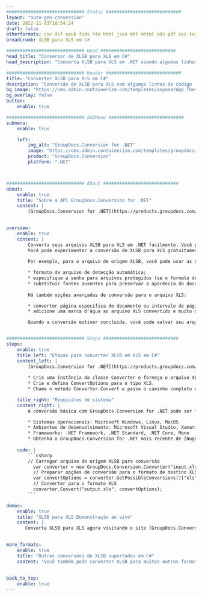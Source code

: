 ```yaml
---
############################# Static ############################
layout: "auto-gen-conversion"
date: 2022-11-03T18:54:24
draft: false
otherformats: csv dif epub fods htm html json mht mhtml ods pdf sxc tex tsv xlam xls xlsb xlsm xlsx xlt xltm xltx xml xps
breadcrumb: XLSB para XLS em C#

############################# Head ############################
head_title: "Conversor de XLSB para XLS em C#"
head_description: "Converta XLSB para XLS em .NET usando algumas linhas de código. Use a API de conversão de documentos do GroupDocs para converter mais de 160 formatos de arquivo."

############################# Header ############################
title: "Converter XLSB para XLS em C#"
description: "Conversão de XLSB para XLS com algumas linhas de código .NET"
bg_image: "https://cms.admin.containerize.com/templates/aspose/App_Themes/V3/images/bg/header1.png"
bg_overlay: false
button:
    enable: true

############################# SubMenu ############################
submenu:
    enable: true

    left:
        img_alt: "GroupDocs.Conversion for .NET"
        image: "https://cms.admin.containerize.com/templates/groupdocs/images/product-logos/90x90-noborder/groupdocs-conversion-net.png"
        product: "GroupDocs.Conversion"
        platform: ".NET"



############################# About ############################
about:
    enable: true
    title: "Sobre a API GroupDocs.Conversion for .NET"
    content: |
        [GroupDocs.Conversion for .NET](https://products.groupdocs.com/conversion/net/) pode ser usado para converter Microsoft Word, Excel, PowerPoint, PDF, Visio e outros formatos. GroupDocs.Conversion é uma API independente que é adequada para sistemas internos e de back-end onde é necessário alto desempenho. Não depende de nenhum software como Microsoft ou Open Office.
    

overview:
    enable: true
    content: |
        Converta seus arquivos XLSB para XLS em .NET facilmente. Você pode usar apenas algumas linhas de código C# em qualquer plataforma de sua escolha, como - Windows, Linux, macOS.
        Você pode experimentar a conversão de XLSB para XLS gratuitamente e avaliar a qualidade dos resultados da conversão. Juntamente com cenários de conversão de arquivo simples, você pode tentar opções mais avançadas para carregar o arquivo de origem XLSB e para salvar o resultado de saída XLS. 
        
        Por exemplo, para o arquivo de origem XLSB, você pode usar as seguintes opções de carregamento:

        * formato de arquivo de detecção automática;
        * especifique a senha para arquivos protegidos (se o formato de arquivo suportar);
        * substituir fontes ausentes para preservar a aparência do documento.
        
        Há também opções avançadas de conversão para o arquivo XLS:

        * converter página específica do documento ou intervalo de páginas;
        * adicione uma marca d'água ao arquivo XLS convertido e muito mais.

        Quando a conversão estiver concluída, você pode salvar seu arquivo XLS no caminho do arquivo local ou em qualquer armazenamento de terceiros, como FTP, Amazon S3, Google Drive, Dropbox etc. Observe - para converter XLSB para {{ TO}} não há necessidade de nenhum software adicional instalado - como MS Office, Open Office, Adobe Acrobat Reader etc.


############################# Steps ############################
steps:
    enable: true
    title_left: "Etapas para converter XLSB em XLS em C#"
    content_left: |
        [GroupDocs.Conversion for .NET](https://products.groupdocs.com/conversion/net/) torna mais fácil para os desenvolvedores converter um arquivo XLSB para XLS com algumas linhas de código.
        
        * Crie uma instância da classe Converter e forneça o arquivo XLSB com o caminho completo
        * Crie e defina ConvertOptions para o tipo XLS.
        * Chame o método Converter.Convert e passe o caminho completo e o formato (XLS) como parâmetro

    title_right: "Requisitos de sistema"
    content_right: |
        A conversão básica com GroupDocs.Conversion for .NET pode ser feita em apenas algumas etapas simples. Nossas APIs são suportadas em todas as principais plataformas e sistemas operacionais. Antes de executar o código abaixo, certifique-se de ter os seguintes pré-requisitos instalados em seu sistema.

        * Sistemas operacionais: Microsoft Windows, Linux, MacOS
        * Ambientes de desenvolvimento: Microsoft Visual Studio, Xamarin, MonoDevelop
        * Frameworks: .NET Framework, .NET Standard, .NET Core, Mono
        * Obtenha o GroupDocs.Conversion for .NET mais recente de [Nuget](https://www.nuget.org/packages/groupdocs.conversion)
         
    code: |
        ```csharp    
        // Carregar arquivo de origem XLSB para conversão
          var converter = new GroupDocs.Conversion.Converter("input.xlsb");
          // Preparar opções de conversão para o formato de destino XLS
          var convertOptions = converter.GetPossibleConversions()["xls"].ConvertOptions;
          // Converter para o formato XLS
          converter.Convert("output.xls", convertOptions);
        ```

demos:
    enable: true
    title: "XLSB para XLS Demonstração ao vivo"
    content: |
       Converta XLSB para XLS agora visitando o site [GroupDocs.Conversion App](https://products.groupdocs.app/conversion/family). A demonstração online tem as seguintes vantagens
          

more_formats:
    enable: true
    title: "Outras conversões de XLSB suportadas em C#"
    content: "Você também pode converter XLSB para muitos outros formatos de arquivo. Por favor, veja a lista abaixo."
       
       
back_to_top:
    enable: true
---
```

